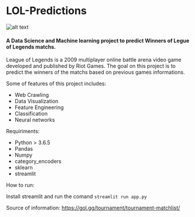 # LOL-Predictions

![alt text](http://live.staticflickr.com/7304/10060895203_a151f8d3bb_b.jpg)

#### A Data Science and Machine learning project to predict Winners of Legue of Legends matchs.


League of Legends is a 2009 multiplayer online battle arena video game developed and published by Riot Games.
The goal on this project is to predict the winners of the matchs based on previous games informations.

Some of features of this project includes:

- Web Crawling
- Data Visualization
- Feature Engineering
- Classification
- Neural networks


Requiriments:
- Python > 3.6.5
- Pandas
- Numpy
- category_encoders
- sklearn
- streamlit

How to run:

Install streamlit and run the comand `streamlit run app.py`


Source of information: https://gol.gg/tournament/tournament-matchlist/
